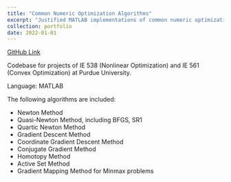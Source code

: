 ```yaml
---
title: "Common Numeric Optimization Algorithms"
excerpt: "Justified MATLAB implementations of common numeric optimization algorithms for nonlinear and convex optmization."
collection: portfolio
date: 2022-01-01
---
```


[GitHub Link](https://github.com/LucasCJYSDL/Common-Numeric-Optimization-Algorithms)

Codebase for projects of IE 538 (Nonlinear Optimization) and IE 561 (Convex Optimization) at Purdue University.

Language: MATLAB

The following algorithms are included:
- Newton Method
- Quasi-Newton Method, including BFGS, SR1
- Quartic Newton Method
- Gradient Descent Method
- Coordinate Gradient Descent Method
- Conjugate Gradient Method
- Homotopy Method
- Active Set Method
- Gradient Mapping Method for Minmax problems
